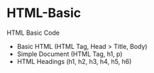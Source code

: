 # HTML-Basic
HTML Basic Code

- Basic HTML (HTML Tag, Head > Title, Body)
- Simple Document (HTML Tag, h1, p)
- HTML Headings (h1, h2, h3, h4, h5, h6)